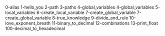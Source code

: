 0-alias
1-hello_you
2-path
3-paths
4-global_variables
4-global_variables
5-local_variables
6-create_local_variable
7-create_global_variable
7-create_global_variable
8-true_knowledge
9-divide_and_rule
10-love_exponent_breath
11-binary_to_decimal
12-combinations
13-print_float
100-decimal_to_hexadecimal
